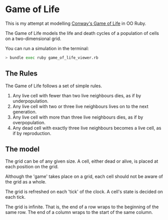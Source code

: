 # Game of Life

This is my attempt at modelling [Conway's Game of Life](https://en.wikipedia.org/wiki/Conway%27s_Game_of_Life) in OO Ruby.

The Game of Life models the life and death cycles of a population of cells on a two-dimensional grid.

You can run a simulation in the terminal:

```bash
> bundle exec ruby game_of_life_viewer.rb
```

## The Rules

The Game of Life follows a set of simple rules.

1. Any live cell with fewer than two live neighbours dies, as if by underpopulation.
2. Any live cell with two or three live neighbours lives on to the next generation.
3. Any live cell with more than three live neighbours dies, as if by overpopulation.
4. Any dead cell with exactly three live neighbours becomes a live cell, as if by reproduction.

## The model

The grid can be of any given size. A cell, either dead or alive, is placed at each position on the grid.

Although the 'game' takes place on a grid, each cell should not be aware of the grid as a whole.

The grid is refreshed on each 'tick' of the clock. A cell's state is decided on each tick.

The grid is infinite. That is, the end of a row wraps to the beginning of the same row. The end of a column wraps to the start of the same column.
